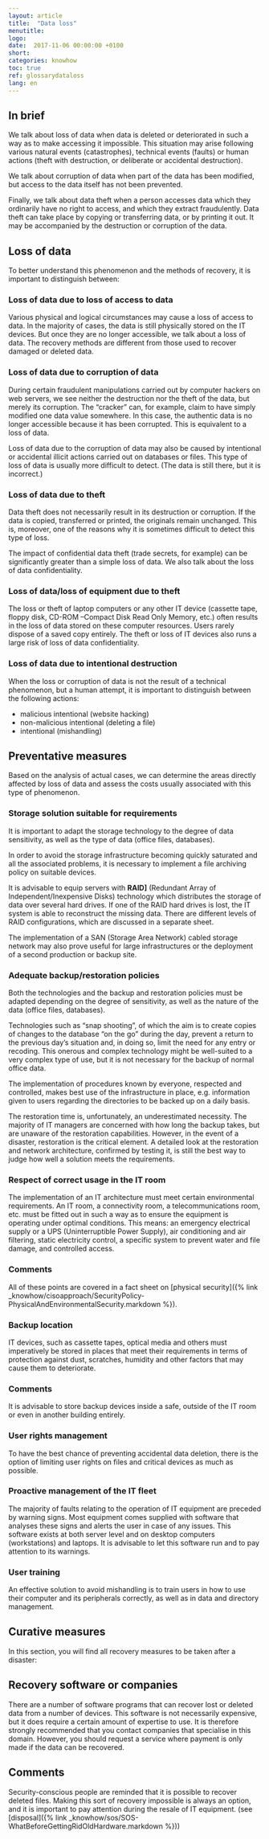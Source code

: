 ```yaml
---
layout: article
title:  "Data loss"
menutitle:
logo:
date:  2017-11-06 00:00:00 +0100
short:
categories: knowhow
toc: true
ref: glossarydataloss
lang: en
---
```

## In brief
We talk about loss of data when data is deleted or deteriorated in such a way as to make accessing it impossible. This situation may arise following various natural events (catastrophes), technical events (faults) or human actions (theft with destruction, or deliberate or accidental destruction).

We talk about corruption of data when part of the data has been modified, but access to the data itself has not been prevented.

Finally, we talk about data theft when a person accesses data which they ordinarily have no right to access, and which they extract fraudulently. Data theft can take place by copying or transferring data, or by printing it out. It may be accompanied by the destruction or corruption of the data.

## Loss of data
To better understand this phenomenon and the methods of recovery, it is important to distinguish between:

### Loss of data due to loss of access to data
Various physical and logical circumstances may cause a loss of access to data. In the majority of cases, the data is still physically stored on the IT devices. But once they are no longer accessible, we talk about a loss of data. The recovery methods are different from those used to recover damaged or deleted data.

### Loss of data due to corruption of data
During certain fraudulent manipulations carried out by computer hackers on web servers, we see neither the destruction nor the theft of the data, but merely its corruption. The “cracker” can, for example, claim to have simply modified one data value somewhere. In this case, the authentic data is no longer accessible because it has been corrupted. This is equivalent to a loss of data.

Loss of data due to the corruption of data may also be caused by intentional or accidental illicit actions carried out on databases or files. This type of loss of data is usually more difficult to detect. (The data is still there, but it is incorrect.)

### Loss of data due to theft
Data theft does not necessarily result in its destruction or corruption. If the data is copied, transferred or printed, the originals remain unchanged. This is, moreover, one of the reasons why it is sometimes difficult to detect this type of loss.

The impact of confidential data theft (trade secrets, for example) can be significantly greater than a simple loss of data. We also talk about the loss of data confidentiality.

### Loss of data/loss of equipment due to theft
The loss or theft of laptop computers or any other IT device (cassette tape, floppy disk, CD-ROM –Compact Disk Read Only Memory, etc.) often results in the loss of data stored on these computer resources. Users rarely dispose of a saved copy entirely. The theft or loss of IT devices also runs a large risk of loss of data confidentiality.

### Loss of data due to intentional destruction

When the loss or corruption of data is not the result of a technical phenomenon, but a human attempt, it is important to distinguish between the following actions:

* malicious intentional (website hacking)
* non-malicious intentional (deleting a file)
* intentional (mishandling)

## Preventative measures
Based on the analysis of actual cases, we can determine the areas directly affected by loss of data and assess the costs usually associated with this type of phenomenon.

### Storage solution suitable for requirements
It is important to adapt the storage technology to the degree of data sensitivity, as well as the type of data (office files, databases).

In order to avoid the storage infrastructure becoming quickly saturated and all the associated problems, it is necessary to implement a file archiving policy on suitable devices.

It is advisable to equip servers with **RAID]** (Redundant Array of Independent/Inexpensive Disks) technology which distributes the storage of data over several hard drives. If one of the RAID hard drives is lost, the IT system is able to reconstruct the missing data. There are different levels of RAID configurations, which are discussed in a separate sheet.

The implementation of a SAN (Storage Area Network) cabled storage network may also prove useful for large infrastructures or the deployment of a second production or backup site.

### Adequate backup/restoration policies
Both the technologies and the backup and restoration policies must be adapted depending on the degree of sensitivity, as well as the nature of the data (office files, databases).

Technologies such as “snap shooting”, of which the aim is to create copies of changes to the database “on the go” during the day, prevent a return to the previous day’s situation and, in doing so, limit the need for any entry or recoding. This onerous and complex technology might be well-suited to a very complex type of use, but it is not necessary for the backup of normal office data.

The implementation of procedures known by everyone, respected and controlled, makes best use of the infrastructure in place, e.g. information given to users regarding the directories to be backed up on a daily basis.

The restoration time is, unfortunately, an underestimated necessity. The majority of IT managers are concerned with how long the backup takes, but are unaware of the restoration capabilities. However, in the event of a disaster, restoration is the critical element. A detailed look at the restoration and network architecture, confirmed by testing it, is still the best way to judge how well a solution meets the requirements.  

### Respect of correct usage in the IT room
The implementation of an IT architecture must meet certain environmental requirements. An IT room, a connectivity room, a telecommunications room, etc. must be fitted out in such a way as to ensure the equipment is operating under optimal conditions. This means: an emergency electrical supply or a UPS (Uninterruptible Power Supply), air conditioning and air filtering, static electricity control, a specific system to prevent water and file damage, and controlled access.

### Comments
All of these points are covered in a fact sheet on [physical security]({% link _knowhow/cisoapproach/SecurityPolicy-PhysicalAndEnvironmentalSecurity.markdown %}).

### Backup location
IT devices, such as cassette tapes, optical media and others must imperatively be stored in places that meet their requirements in terms of protection against dust, scratches, humidity and other factors that may cause them to deteriorate.

### Comments
It is advisable to store backup devices inside a safe, outside of the IT room or even in another building entirely.

### User rights management
To have the best chance of preventing accidental data deletion, there is the option of limiting user rights on files and critical devices as much as possible.

### Proactive management of the IT fleet
The majority of faults relating to the operation of IT equipment are preceded by warning signs. Most equipment comes supplied with software that analyses these signs and alerts the user in case of any issues. This software exists at both server level and on desktop computers (workstations) and laptops. It is advisable to let this software run and to pay attention to its warnings.

### User training
An effective solution to avoid mishandling is to train users in how to use their computer and its peripherals correctly, as well as in data and directory management.

## Curative measures
In this section, you will find all recovery measures to be taken after a disaster:

## Recovery software or companies
There are a number of software programs that can recover lost or deleted data from a number of devices. This software is not necessarily expensive, but it does require a certain amount of expertise to use. It is therefore strongly recommended that you contact companies that specialise in this domain. However, you should request a service where payment is only made if the data can be recovered.

## Comments
Security-conscious people are reminded that it is possible to recover deleted files. Making this sort of recovery impossible is always an option, and it is important to pay attention during the resale of IT equipment. (see [disposal]({% link _knowhow/sos/SOS-WhatBeforeGettingRidOldHardware.markdown %}))
